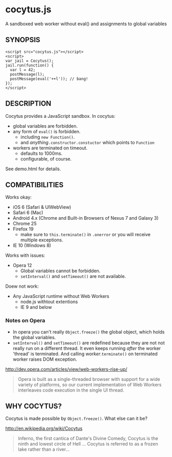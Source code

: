 cocytus.js
==========

A sandboxed web worker without eval() and assignments to global variables

SYNOPSIS
--------
````
<script src="cocytus.js"></script>
<script>
var jail = Cocytus();
jail.run(function() {
  var l = 42;
  postMessage(l);
  postMessage(eval('++l')); // bang!
});
</script>
````

DESCRIPTION
-----------

Cocytus provides a JavaScript sandbox.  In cocytus:

+ global variables are forbidden.
+ any form of `eval()` is forbidden.
  + including `new Function()`.
  + and _anything_`.constructor.constuctor` which points to `Function`
+ workers are terminated on timeout.
  + defaults to 1000ms.
  + configurable, of course.

See demo.html for details.

COMPATIBILITIES
---------------

Works okay:

+ iOS 6 (Safari & UIWebView)
+ Safari 6 (Mac)
+ Android 4.x (Chrome and Built-in Browsers of Nexus 7 and Galaxy 3)
+ Chrome 25
+ Firefox 19
  + make sure to `this.terminate()` in `.onerror` or you will receive multiple exceptions.
+ IE 10 (Windows 8)

Works with issues:

+ Opera 12
  + Global variables cannot be forbidden.
  + `setInterval()` and `setTimeout()` are not available.

Doew not work:

+ Any JavaScript runtime without Web Workers
  + node.js withtout extentions
  + IE 9 and below

### Notes on Opera

+ In opera you can't really `Object.freeze()` the global object, which holds the global variables.
+ `setInterval()` and `setTimeout()` are redefined because they are not not really run on a different thread.  It even keeps running _after_ the worker 'thread' is terminated.  And calling _worker_.`terminate()` on terminated worker raises DOM exception.

http://dev.opera.com/articles/view/web-workers-rise-up/
> Opera is built as a single-threaded browser with support for a wide variety of platforms, so our current implementation of Web Workers interleaves code execution in the single UI thread.

WHY COCYTUS?
------------

Cocytus is made possible by `Object.freeze()`.  What else can it be?

http://en.wikipedia.org/wiki/Cocytus

> Inferno, the first cantica of Dante's Divine Comedy, Cocytus is the ninth and lowest circle of Hell
> ...
> Cocytus is referred to as a frozen lake rather than a river...
